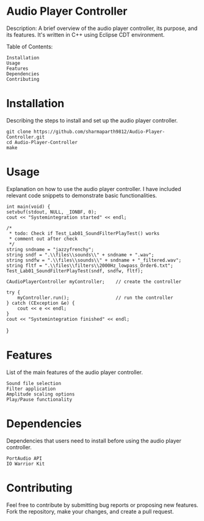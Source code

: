 # Audio Player Controller

Description: A brief overview of the audio player controller, its purpose, and its features. It's written in C++ using Eclipse CDT environment.

Table of Contents:

    Installation
    Usage
    Features
    Dependencies
    Contributing


# Installation
Describing the steps to install and set up the audio player controller.


    git clone https://github.com/sharmaparth9812/Audio-Player-Controller.git
    cd Audio-Player-Controller
    make


# Usage
Explanation on how to use the audio player controller. I have included relevant code snippets to demonstrate basic functionalities.

    int main(void) {
	setvbuf(stdout, NULL, _IONBF, 0);
	cout << "Systemintegration started" << endl;

	/*
	 * todo: Check if Test_Lab01_SoundFilterPlayTest() works
	 * comment out after check
	 */
	string sndname = "jazzyfrenchy";
	string sndf = ".\\files\\sounds\\" + sndname + ".wav";
	string sndfw = ".\\files\\sounds\\" + sndname + "_filtered.wav";
	string fltf = ".\\files\\filters\\2000Hz_lowpass_Order6.txt";
	Test_Lab01_SoundFilterPlayTest(sndf, sndfw, fltf);

	CAudioPlayerController myController; 	// create the controller

	try {
		myController.run();					// run the controller
	} catch (CException &e) {
		cout << e << endl;
	}
	cout << "Systemintegration finished" << endl;
}


# Features
List of the main features of the audio player controller.

    Sound file selection
    Filter application
    Amplitude scaling options
    Play/Pause functionality


# Dependencies
 Dependencies that users need to install before using the audio player controller.

    PortAudio API
    IO Warrior Kit


# Contributing
Feel free to contribute by submitting bug reports or proposing new features. Fork the repository, make your changes, and create a pull request.

